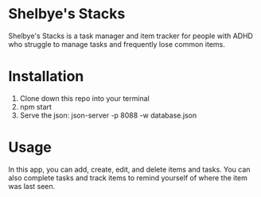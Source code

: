 # Shelbye's Stacks 

Shelbye's Stacks is a task manager and item tracker for people with ADHD who struggle to manage tasks and frequently lose common items. 

# Installation

1. Clone down this repo into your terminal 
2. npm start 
3. Serve the json: json-server -p 8088 -w database.json 

# Usage
In this app, you can add, create, edit, and delete items and tasks. You can also complete tasks and track items to remind yourself of where the item was last seen. 
